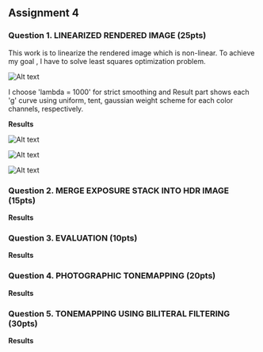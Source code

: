 ## Assignment 4
### Question 1. LINEARIZED RENDERED IMAGE (25pts)

This work is to linearize the rendered image which is non-linear. To achieve my goal , I have to solve least squares optimization problem.

![Alt text](./Figure/Q1/formula.jpg)

I choose 'lambda = 1000' for strict smoothing and Result part shows each 'g' curve using uniform, tent, gaussian weight scheme for each color channels, respectively.


**Results**

![Alt text](./Figure/Q1/G_curve_uniform.jpg)

![Alt text](./Figure/Q1/G_curve_tent.jpg)

![Alt text](./Figure/Q1/G_curve_gaussian.jpg)


### Question 2. MERGE EXPOSURE STACK INTO HDR IMAGE (15pts)





**Results**




### Question 3. EVALUATION (10pts)




**Results**




### Question 4. PHOTOGRAPHIC TONEMAPPING (20pts)

**Results**



### Question 5. TONEMAPPING USING BILITERAL FILTERING (30pts)

**Results**


